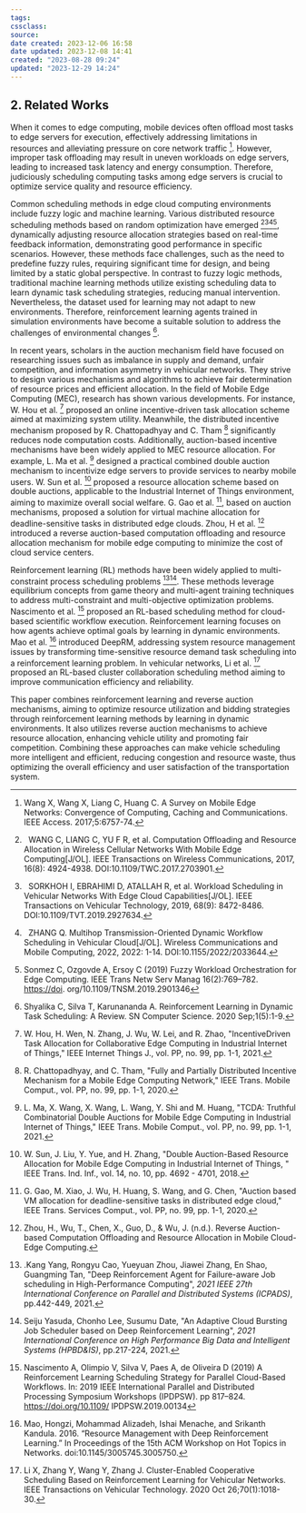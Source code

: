 ```yaml
---
tags: 
cssclass:
source:
date created: 2023-12-06 16:58
date updated: 2023-12-08 14:41
created: "2023-08-28 09:24"
updated: "2023-12-29 14:24"
---
```


## 2. Related Works


When it comes to edge computing, mobile devices often offload most tasks to edge servers for execution, effectively addressing limitations in resources and alleviating pressure on core network traffic [^31]. However, improper task offloading may result in uneven workloads on edge servers, leading to increased task latency and energy consumption. Therefore, judiciously scheduling computing tasks among edge servers is crucial to optimize service quality and resource efficiency.

Common scheduling methods in edge cloud computing environments include fuzzy logic and machine learning. Various distributed resource scheduling methods based on random optimization have emerged [^24][^26][^27][^1], dynamically adjusting resource allocation strategies based on real-time feedback information, demonstrating good performance in specific scenarios. However, these methods face challenges, such as the need to predefine fuzzy rules, requiring significant time for design, and being limited by a static global perspective. In contrast to fuzzy logic methods, traditional machine learning methods utilize existing scheduling data to learn dynamic task scheduling strategies, reducing manual intervention. Nevertheless, the dataset used for learning may not adapt to new environments. Therefore, reinforcement learning agents trained in simulation environments have become a suitable solution to address the challenges of environmental changes [^32].

In recent years, scholars in the auction mechanism field have focused on researching issues such as imbalance in supply and demand, unfair competition, and information asymmetry in vehicular networks. They strive to design various mechanisms and algorithms to achieve fair determination of resource prices and efficient allocation. In the field of Mobile Edge Computing (MEC), research has shown various developments. For instance, W. Hou et al. [^3] proposed an online incentive-driven task allocation scheme aimed at maximizing system utility. Meanwhile, the distributed incentive mechanism proposed by R. Chattopadhyay and C. Tham [^5] significantly reduces node computation costs. Additionally, auction-based incentive mechanisms have been widely applied to MEC resource allocation. For example, L. Ma et al. [^6] designed a practical combined double auction mechanism to incentivize edge servers to provide services to nearby mobile users. W. Sun et al. [^7] proposed a resource allocation scheme based on double auctions, applicable to the Industrial Internet of Things environment, aiming to maximize overall social welfare. G. Gao et al. [^8], based on auction mechanisms, proposed a solution for virtual machine allocation for deadline-sensitive tasks in distributed edge clouds. Zhou, H et al. [^42] introduced a reverse auction-based computation offloading and resource allocation mechanism for mobile edge computing to minimize the cost of cloud service centers.

Reinforcement learning (RL) methods have been widely applied to multi-constraint process scheduling problems [^9][^10]. These methods leverage equilibrium concepts from game theory and multi-agent training techniques to address multi-constraint and multi-objective optimization problems. Nascimento et al. [^2] proposed an RL-based scheduling method for cloud-based scientific workflow execution. Reinforcement learning focuses on how agents achieve optimal goals by learning in dynamic environments. Mao et al. [^12] introduced DeepRM, addressing system resource management issues by transforming time-sensitive resource demand task scheduling into a reinforcement learning problem. In vehicular networks, Li et al. [^11] proposed an RL-based cluster collaboration scheduling method aiming to improve communication efficiency and reliability.

This paper combines reinforcement learning and reverse auction mechanisms, aiming to optimize resource utilization and bidding strategies through reinforcement learning methods by learning in dynamic environments. It also utilizes reverse auction mechanisms to achieve resource allocation, enhancing vehicle utility and promoting fair competition. Combining these approaches can make vehicle scheduling more intelligent and efficient, reducing congestion and resource waste, thus optimizing the overall efficiency and user satisfaction of the transportation system.

[^41]: Applications of Auction and Mechanism Design in Edge Computing A Survey
[^42]:Zhou, H., Wu, T., Chen, X., Guo, D., & Wu, J. (n.d.). Reverse Auction-based Computation Offloading and Resource Allocation in Mobile Cloud-Edge Computing.
[^31]:Wang X, Wang X, Liang C, Huang C. A Survey on Mobile Edge Networks: Convergence of Computing, Caching and Communications. IEEE Access. 2017;5:6757-74.
[^32]:Shyalika C, Silva T, Karunananda A. Reinforcement Learning in Dynamic Task Scheduling: A Review. SN Computer Science. 2020 Sep;1(5):1-9.
[^24]:  WANG C, LIANG C, YU F R, et al. Computation Offloading and Resource Allocation in Wireless Cellular Networks With Mobile Edge Computing[J/OL]. IEEE Transactions on Wireless Communications, 2017, 16(8): 4924-4938. DOI:10.1109/TWC.2017.2703901.
[^25]:  URGAONKAR R, WANG S, HE T, et al. Dynamic service migration and workload scheduling in edge-clouds[J/OL]. Performance Evaluation, 2015, 91: 205-228. DOI:10.1016/j.peva.2015.06.013.
[^26]:  SORKHOH I, EBRAHIMI D, ATALLAH R, et al. Workload Scheduling in Vehicular Networks With Edge Cloud Capabilities[J/OL]. IEEE Transactions on Vehicular Technology, 2019, 68(9): 8472-8486. DOI:10.1109/TVT.2019.2927634.
[^27]:  ZHANG Q. Multihop Transmission-Oriented Dynamic Workflow Scheduling in Vehicular Cloud[J/OL]. Wireless Communications and Mobile Computing, 2022, 2022: 1-14. DOI:10.1155/2022/2033644.
[^1]:Sonmez C, Ozgovde A, Ersoy C (2019) Fuzzy Workload Orchestration for Edge Computing. IEEE Trans Netw Serv Manag 16(2):769–782. <https://doi>. org/10.1109/TNSM.2019.2901346
[^3]: W. Hou, H. Wen, N. Zhang, J. Wu, W. Lei, and R. Zhao, "IncentiveDriven Task Allocation for Collaborative Edge Computing in Industrial Internet of Things," IEEE Internet Things J., vol. PP, no. 99, pp. 1-1, 2021.
[^4]: L. Li, T. Q. S. Quek, J. Ren, H. H. Yang, Z. Chen, and Y. Zhang, "An Incentive-Aware Job Offloading Control Framework for Multi-Access Edge Computing," IEEE Trans. Mobile Comput., vol. 20, no. 1, pp. 63-75, 1 Jan. 2021.
[^5]: R. Chattopadhyay, and C. Tham, "Fully and Partially Distributed Incentive Mechanism for a Mobile Edge Computing Network," IEEE Trans. Mobile Comput., vol. PP, no. 99, pp. 1-1, 2020.
[^6]: L. Ma, X. Wang, X. Wang, L. Wang, Y. Shi and M. Huang, "TCDA: Truthful Combinatorial Double Auctions for Mobile Edge Computing in Industrial Internet of Things," IEEE Trans. Mobile Comput., vol. PP, no. 99, pp. 1-1, 2021.
[^7]: W. Sun, J. Liu, Y. Yue, and H. Zhang, "Double Auction-Based Resource Allocation for Mobile Edge Computing in Industrial Internet of Things, " IEEE Trans. Ind. Inf., vol. 14, no. 10, pp. 4692 - 4701, 2018.
[^8]: G. Gao, M. Xiao, J. Wu, H. Huang, S. Wang, and G. Chen, "Auction based VM allocation for deadline-sensitive tasks in distributed edge cloud," IEEE Trans. Services Comput., vol. PP, no. 99, pp. 1-1, 2020.
[^9]: .Kang Yang, Rongyu Cao, Yueyuan Zhou, Jiawei Zhang, En Shao, Guangming Tan, "Deep Reinforcement Agent for Failure-aware Job scheduling in High-Performance Computing", *2021 IEEE 27th International Conference on Parallel and Distributed Systems (ICPADS)*, pp.442-449, 2021.
[^10]: Seiju Yasuda, Chonho Lee, Susumu Date, "An Adaptive Cloud Bursting Job Scheduler based on Deep Reinforcement Learning", *2021 International Conference on High Performance Big Data and Intelligent Systems (HPBD&IS)*, pp.217-224, 2021.
[^2]:Nascimento A, Olimpio V, Silva V, Paes A, de Oliveira D (2019) A Reinforcement Learning Scheduling Strategy for Parallel Cloud-Based Workflows. In: 2019 IEEE International Parallel and Distributed Processing Symposium Workshops (IPDPSW). pp 817–824. <https://doi.org/10.1109/> IPDPSW.2019.00134
[^11]: Li X, Zhang Y, Wang Y, Zhang J. Cluster-Enabled Cooperative Scheduling Based on Reinforcement Learning for Vehicular Networks. IEEE Transactions on Vehicular Technology. 2020 Oct 26;70(1):1018-30.
[^12]:Mao, Hongzi, Mohammad Alizadeh, Ishai Menache, and Srikanth Kandula. 2016. “Resource Management with Deep Reinforcement Learning.” In Proceedings of the 15th ACM Workshop on Hot Topics in Networks. doi:10.1145/3005745.3005750.
[^13]:Jeunen, Olivier, et al. Learning to Bid with AuctionGym.
[^14]: Erich Kutschinski, Thomas Uthmann, and Daniel Polani. Learning competitive pricing strategies by multi-agent reinforcement learning. Journal of Economic Dynamics and Control, 27(11-12):2207–2218, 2003.
